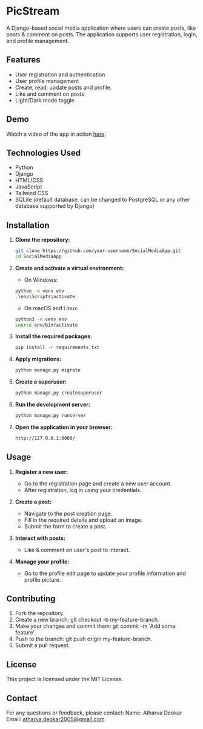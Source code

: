 # PicStream

A Django-based social media application where users can create posts, like posts & comment on posts. The application supports user registration, login, and profile management.

## Features

- User registration and authentication
- User profile management
- Create, read, update posts and profile.
- Like and comment on posts
- Light/Dark mode toggle

## Demo
Watch a video of the app in action [here](https://www.loom.com/share/a488cdffd4d447b883066abedeb9fe83?sid=f98d15ad-e366-4ceb-9861-31a976f8ea42).

## Technologies Used

- Python
- Django
- HTML/CSS
- JavaScript
- Tailwind CSS
- SQLite (default database, can be changed to PostgreSQL or any other database supported by Django)

## Installation

1. **Clone the repository:**

   ```bash
   git clone https://github.com/your-username/SocialMediaApp.git
   cd SocialMediaApp
   ```

2. **Create and activate a virtual environment:**
    - On Windows:

    ```bash
    python -m venv env
    .\env\Scripts\activate
    ```

    - On macOS and Linux:

    ```bash
    python3 -m venv env
    source env/bin/activate
    ```
3. **Install the required packages:**

    ```bash
    pip install -r requirements.txt
    ```
4. **Apply migrations:**

    ```bash
    python manage.py migrate
    ```
5. **Create a superuser:**

    ```bash
    python manage.py createsuperuser
    ```
6. **Run the development server:**

    ```bash
    python manage.py runserver
    ```
7. **Open the application in your browser:**
    ```bash
    http://127.0.0.1:8000/
    ```

## Usage

1. **Register a new user:**

    - Go to the registration page and create a new user account.
    - After registration, log in using your credentials.

2. **Create a post:**

    - Navigate to the post creation page.
    - Fill in the required details and upload an image.
    - Submit the form to create a post.

3. **Interact with posts:**

    - Like & comment on user's post to interact.

4. **Manage your profile:**

    - Go to the profile edit page to update your profile information and profile picture.

## Contributing
1. Fork the repository.
2. Create a new branch: git checkout -b my-feature-branch.
3. Make your changes and commit them: git commit -m 'Add some feature'.
4. Push to the branch: git push origin my-feature-branch.
5. Submit a pull request.

## License
This project is licensed under the MIT License.

## Contact
For any questions or feedback, please contact:
Name: Atharva Deokar
Email: atharva.deokar2005@gmail.com